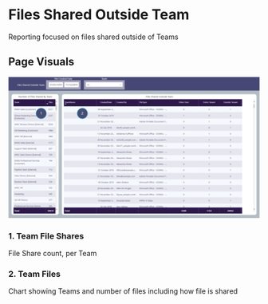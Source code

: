 # Files Shared Outside Team
Reporting focused on files shared outside of Teams

## Page Visuals

![SharePointDetail](images/FilesOutsideTeams.png)

### 1.	Team File Shares
File Share count, per Team

### 2.	Team Files
Chart showing Teams and number of files including how file is shared

